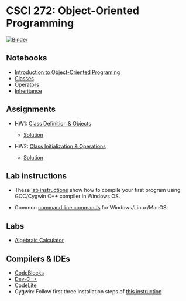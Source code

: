 # CSCI 272: Object-Oriented Programming

[![Binder](https://mybinder.org/badge_logo.svg)](https://mybinder.org/v2/gh/wildart/CSCI272/master)

## Notebooks

- [Introduction to Object-Oriented Programing](https://nbviewer.jupyter.org/github/wildart/CSCI272/blob/master/notebooks/Into-to-OOP.ipynb)
- [Classes](https://nbviewer.jupyter.org/github/wildart/CSCI272/blob/master/notebooks/Classes.ipynb)
- [Operators](https://nbviewer.jupyter.org/github/wildart/CSCI272/blob/master/notebooks/Operators.ipynb)
- [Inheritance](https://nbviewer.jupyter.org/github/wildart/CSCI272/blob/master/notebooks/Inheritance.ipynb)

## Assignments

- HW1: [Class Definition & Objects](hw1.md)
    - [Solution](https://nbviewer.jupyter.org/github/wildart/CSCI272/blob/master/notebooks/Simulation.ipynb)

- HW2: [Class Initialization & Operations](hw2.md)
    - [Solution]()

## Lab instructions

- These [lab instructions](First-lab-instructions.md) show how to compile your first program using GCC/Cygwin C++ compiler in Windows OS.

- Common [command line commands](cmd.md) for Windows/Linux/MacOS

## Labs

- [Algebraic Calculator](https://nbviewer.jupyter.org/github/wildart/CSCI272/blob/master/notebooks/Lab%201.ipynb)

## Compilers & IDEs

- [CodeBlocks](http://www.codeblocks.org/)
- [Dev-C++](https://www.bloodshed.net/devcpp.html)
- [CodeLite](https://codelite.org/)
- Cygwin: Follow first three installation steps of [this instruction](https://warwick.ac.uk/fac/sci/moac/people/students/peter_cock/cygwin/)

